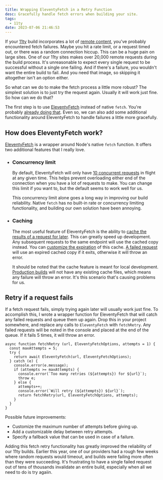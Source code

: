 ```yaml
---
title: Wrapping EleventyFetch in a Retry Function
desc: Gracefully handle fetch errors when building your site.
tags:
  - 11ty
date: 2023-07-06 21:46:53
---
```

If your [11ty](https://www.11ty.dev/) build incorporates a lot of [remote content](https://www.11ty.dev/docs/data-js/#fetching-data-from-a-remote-api), you've probably encountered fetch failures. Maybe you hit a rate limit, or a request timed out, or there was a random connection hiccup. This can be a huge pain on large sites. One of our 11ty sites makes over 20,000 remote requests during the build process. It's unreasonable to expect every single request to be successful without a single one failing. And if there's a failure, you wouldn't want the entire build to fail. And you need that image, so skipping it altogether isn't an option either.

So what can we do to make the fetch process a little more robust? The simplest solution is to just try the request again. Usually it will work just fine. So how can we do that?

The first step is to use [EleventyFetch](https://www.11ty.dev/docs/plugins/fetch) instead of native `fetch`. You're probably [already doing that](https://www.11ty.dev/docs/data-js/#fetching-data-from-a-remote-api). Even so, we can also add some additional functionality around EleventyFetch to handle failures a little more gracefully.

## How does EleventyFetch work?

[EleventyFetch](https://www.11ty.dev/docs/plugins/fetch) is a wrapper around Node's native `fetch` function. It offers two additional features that I really love.

- ### Concurrency limit
  By default, EleventyFetch will only have [10 concurrent requests](https://www.11ty.dev/docs/plugins/fetch/#change-global-concurrency) in flight at any given time. This helps prevent overloading either end of the connection when you have a lot of requests to make. You can change this limit if you want to, but the default seems to work well for us.

  This concurrency limit alone goes a long way in improving our build reliability. Native `fetch` has no built-in rate or concurrency limiting functionality, and building our own solution have been annoying.

- ### Caching
  The most useful feature of EleventyFetch is the ability to [cache the results of a request for later](https://www.11ty.dev/docs/plugins/fetch/#cache-a-json-file-from-an-api). This can greatly speed up development. Any subsequent requests to the same endpoint will use the cached copy instead. You can [customize the expiration](https://www.11ty.dev/docs/plugins/fetch/#change-the-cache-duration) of this cache. [A failed request](https://www.11ty.dev/docs/plugins/fetch/#what-happens-when-a-request-fails) will use an expired cached copy if it exits, otherwise it will throw an error.

  It should be noted that the cache feature is meant for local development. [Production builds](https://www.11ty.dev/docs/plugins/fetch/#running-this-on-your-build-server) will not have any existing cache files, which means any failure will throw an error. It's this scenario that's causing problems for us.

## Retry if a request fails

If a fetch request fails, simply trying again later will usually work just fine. To accomplish this, I wrote a wrapper function for EleventyFetch that will catch any failed requests and queue them up again. Drop this in your project somewhere, and replace any calls to `EleventyFetch` with `fetchRetry`. Any failed requests will be noted in the console and placed at the end of the queue. If it fails 5 times, it will throw an error.

```
async function fetchRetry (url, EleventyFetchOptions, attempts = 1) {
  const maxAttempts = 5;
  try {
    return await EleventyFetch(url, EleventyFetchOptions);
  } catch (e) {
    console.error(e.message);
    if (attempts >= maxAttempts) {
      console.error(`Too many retries (${attempts}) for ${url}`);
      throw e;
    } else {
      attempts++;
      console.error(`Will retry (${attempts}) ${url}`);
      return fetchRetry(url, EleventyFetchOptions, attempts);
    }
  }
}
```

Possible future improvements:
- Customize the maximum number of attempts before giving up.
- Add a customizable delay between retry attempts.
- Specify a fallback value that can be used in case of a failure.

Adding this fetch retry functionality has greatly improved the reliability of our 11ty builds. Earlier this year, one of our providers had a rough few weeks where random requests would timeout, and builds were failing more often than they were succeeding. It's frustrating to have a single failed request out of tens of thousands invalidate an entire build, especially when all we need to do is try agaiin.
